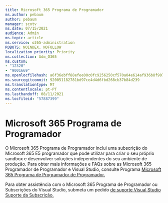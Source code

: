 ```yaml
---
title: Microsoft 365 Programa de Programador
ms.author: pebaum
author: pebaum
manager: scotv
ms.date: 07/15/2021
audience: Admin
ms.topic: article
ms.service: o365-administration
ROBOTS: NOINDEX, NOFOLLOW
localization_priority: Priority
ms.collection: Adm_O365
ms.custom:
- "12320"
- "9001669"
ms.openlocfilehash: a6f36ebff88efee00c0fc9256250cf570a04e614af936b8f907d564e0e82398f
ms.sourcegitcommit: 920051182781bd97ce4d4d6fbd268cb37b84d239
ms.translationtype: MT
ms.contentlocale: pt-PT
ms.lasthandoff: 08/11/2021
ms.locfileid: "57887399"
---
```

# <a name="microsoft-365-developer-program"></a>Microsoft 365 Programa de Programador

O Microsoft 365 Programa de Programador inclui uma subscrição do Microsoft 365 E5 programador que pode utilizar para criar o seu próprio sandbox e desenvolver soluções independentes do seu ambiente de produção. Para obter mais informações e FAQs sobre as Microsoft 365 Programador de Programador e Visual Studio, consulte Programa [Microsoft 365 Programa de Programador de Programador.](https://docs.microsoft.com/office/developer-program/microsoft-365-developer-program)

Para obter assistência com o Microsoft 365 Programa de Programador ou Subscrições do Visual Studio, submeta um pedido [de suporte Visual Studio Suporte da Subscrição.](https://visualstudio.microsoft.com/subscriptions/support/)